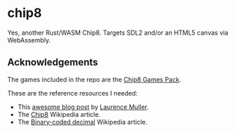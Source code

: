 # chip8

Yes, another Rust/WASM Chip8.  Targets SDL2 and/or an HTML5 canvas via WebAssembly.

## Acknowledgements

The games included in the repo are the [Chip8 Games Pack](https://www.zophar.net/pdroms/chip8/chip-8-games-pack.html). 

These are the reference resources I needed:

* This [awesome blog post](http://www.multigesture.net/articles/how-to-write-an-emulator-chip-8-interpreter/) by [Laurence Muller](http://www.multigesture.net/about/).
* The [Chip8](https://en.wikipedia.org/wiki/CHIP-8) Wikipedia article.
* The [Binary-coded decimal](https://en.wikipedia.org/wiki/Binary-coded_decimal) Wikipedia article.